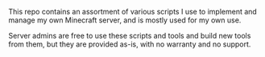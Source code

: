 This repo contains an assortment of various scripts I use to implement and manage my own Minecraft server, 
and is mostly used for my own use.

Server admins are free to use these scripts and tools and build new tools from them, but they are provided as-is, 
with no warranty and no support.
